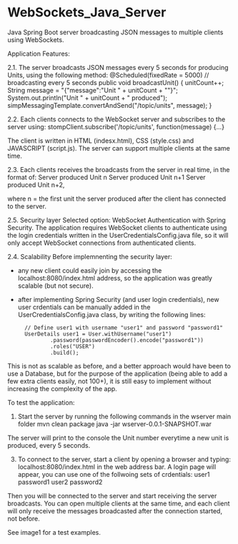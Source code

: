 # WebSockets_Java_Server
Java Spring Boot server broadcasting JSON messages to multiple clients using WebSockets.


Application Features:

2.1. The server broadcasts JSON messages every 5 seconds for producing Units, using the following method:
@Scheduled(fixedRate = 5000)  // broadcasting every 5 seconds
    public void broadcastUnit() { 
        unitCount++;
        String message = "{\"message\":\"Unit " + unitCount + "\"}";
        System.out.println("Unit " + unitCount + " produced");
        simpMessagingTemplate.convertAndSend("/topic/units", message);
    }

2.2. Each clients connects to the WebSocket server and subscribes to the server using:
stompClient.subscribe('/topic/units', function(message) {...}

The client is written in HTML (indesx.html), CSS (style.css) and JAVASCRIPT (script.js).
The server can support multiple clients at the same time.

2.3. Each clients receives the broadcasts from the server in real time, in the format of:
Server produced Unit n
Server produced Unit n+1
Server produced Unit n+2,

where n = the first unit the server produced after the client has connected to the server.

2.5. Security layer
Selected option: WebSocket Authentication with Spring Security. The application requires WebSocket clients to authenticate using the login credentials written in the UserCredentialsConfig.java file, so it will only accept WebSocket connections from authenticated clients.

2.4. Scalability
Before implemnenting the security layer:
- any new client could easily join by accessing the localhost:8080/index.html address, so the application was greatly scalable (but not secure).
- after implementing Spring Security (and user login credentials), new user crdentials can be manually added in the UserCredentialsConfig.java class, by writing the following lines:

        // Define user1 with username "user1" and password "password1"
        UserDetails user1 = User.withUsername("user1")
                .password(passwordEncoder().encode("password1"))
                .roles("USER")
                .build();

This is not as scalable as before, and a better approach would have been to use a Database, but for the purpose of the application (being able to add a few extra clients easily, not 100+), it is still easy to implement without increasing the complexity of the app.


To test the application:
1. Start the server by running the following commands in the wserver main folder
 mvn clean package
 java -jar wserver-0.0.1-SNAPSHOT.war

The server will print to the console the Unit number everytime a new unit is produced, every 5 seconds.

3. To connect to the server, start a client by opening a browser and typing: localhost:8080/index.html  in the web address bar. A login page will appear, you can use one of the follwoing sets of crdentials:
 user1 password1
 user2 password2

Then you will be connected to the server and start receiving the server broadcasts.
You can open multiple clients at the same time, and each client will only receive the messages broadcasted after the connection started, not before.

See image1 for a test examples.

  
